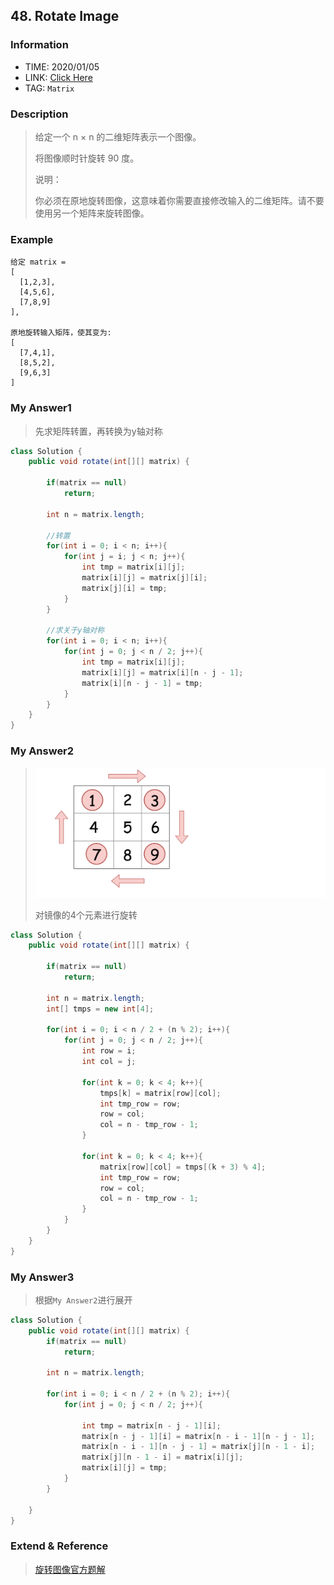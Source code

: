 ## 48. Rotate Image

### Information

* TIME: 2020/01/05
* LINK: [Click Here](https://leetcode-cn.com/problems/rotate-image/)
* TAG: `Matrix`

### Description

> 给定一个 n × n 的二维矩阵表示一个图像。
>
> 将图像顺时针旋转 90 度。
>
> 说明：
>
> 你必须在原地旋转图像，这意味着你需要直接修改输入的二维矩阵。请不要使用另一个矩阵来旋转图像。
>

### Example

```text
给定 matrix = 
[
  [1,2,3],
  [4,5,6],
  [7,8,9]
],

原地旋转输入矩阵，使其变为:
[
  [7,4,1],
  [8,5,2],
  [9,6,3]
]
```

### My Answer1

> 先求矩阵转置，再转换为y轴对称

```java
class Solution {
    public void rotate(int[][] matrix) {
        
        if(matrix == null)
            return;
        
        int n = matrix.length;
        
        //转置
        for(int i = 0; i < n; i++){
            for(int j = i; j < n; j++){
                int tmp = matrix[i][j];
                matrix[i][j] = matrix[j][i];
                matrix[j][i] = tmp;
            }
        }
        
        //求关于y轴对称
        for(int i = 0; i < n; i++){
            for(int j = 0; j < n / 2; j++){
                int tmp = matrix[i][j];
                matrix[i][j] = matrix[i][n - j - 1];
                matrix[i][n - j - 1] = tmp;
            }
        }
    }
}
```

### My Answer2

> ![alt](../../img/20200105.png)
>
> 对镜像的4个元素进行旋转

```java
class Solution {
    public void rotate(int[][] matrix) {
        
        if(matrix == null)
            return;
        
        int n = matrix.length;
        int[] tmps = new int[4];
        
        for(int i = 0; i < n / 2 + (n % 2); i++){
            for(int j = 0; j < n / 2; j++){
                int row = i;
                int col = j;
                
                for(int k = 0; k < 4; k++){
                    tmps[k] = matrix[row][col];
                    int tmp_row = row;
                    row = col;
                    col = n - tmp_row - 1;
                }
                
                for(int k = 0; k < 4; k++){
                    matrix[row][col] = tmps[(k + 3) % 4];
                    int tmp_row = row;
                    row = col;
                    col = n - tmp_row - 1;
                }
            }
        }
    }
}
```

### My Answer3

>根据`My Answer2`进行展开

```java
class Solution {
    public void rotate(int[][] matrix) {
        if(matrix == null)
            return;
        
        int n = matrix.length;
        
        for(int i = 0; i < n / 2 + (n % 2); i++){
            for(int j = 0; j < n / 2; j++){
                
                int tmp = matrix[n - j - 1][i];
                matrix[n - j - 1][i] = matrix[n - i - 1][n - j - 1];
                matrix[n - i - 1][n - j - 1] = matrix[j][n - 1 - i];
                matrix[j][n - 1 - i] = matrix[i][j];
                matrix[i][j] = tmp;
            }
        }
        
    }
}
```

### Extend & Reference

> [旋转图像官方题解](https://leetcode-cn.com/problems/rotate-image/solution/xuan-zhuan-tu-xiang-by-leetcode/)
